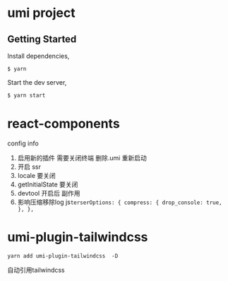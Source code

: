 # umi project

## Getting Started

Install dependencies,

```bash
$ yarn
```

Start the dev server,

```bash
$ yarn start
```
# react-components
config info
1. 启用新的插件 需要关闭终端 删除.umi 重新启动
2. 开启 ssr 
  1. locale 要关闭
  2. getInitialState 要关闭
3. devtool 开启后 副作用
  1. 影响压缩移除log
    js```
     terserOptions: {
    compress: {
      drop_console: true,
    },
   },
    ```
# umi-plugin-tailwindcss
  ```
  yarn add umi-plugin-tailwindcss  -D 
  ```
自动引用tailwindcss 